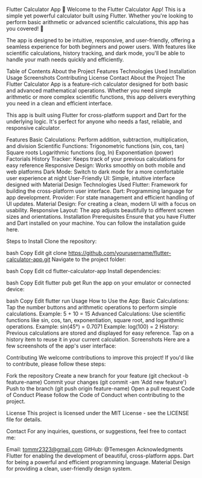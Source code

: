 Flutter Calculator App 🧮
Welcome to the Flutter Calculator App! This is a simple yet powerful calculator built using Flutter. Whether you're looking to perform basic arithmetic or advanced scientific calculations, this app has you covered! 🚀

The app is designed to be intuitive, responsive, and user-friendly, offering a seamless experience for both beginners and power users. With features like scientific calculations, history tracking, and dark mode, you'll be able to handle your math needs quickly and efficiently.

Table of Contents
About the Project
Features
Technologies Used
Installation
Usage
Screenshots
Contributing
License
Contact
About the Project
The Flutter Calculator App is a feature-rich calculator designed for both basic and advanced mathematical operations. Whether you need simple arithmetic or more complex scientific functions, this app delivers everything you need in a clean and efficient interface.

This app is built using Flutter for cross-platform support and Dart for the underlying logic. It's perfect for anyone who needs a fast, reliable, and responsive calculator.

Features
Basic Calculations: Perform addition, subtraction, multiplication, and division
Scientific Functions:
Trigonometric functions (sin, cos, tan)
Square roots
Logarithmic functions (log, ln)
Exponentiation (power)
Factorials
History Tracker: Keeps track of your previous calculations for easy reference
Responsive Design: Works smoothly on both mobile and web platforms
Dark Mode: Switch to dark mode for a more comfortable user experience at night
User-Friendly UI: Simple, intuitive interface designed with Material Design
Technologies Used
Flutter: Framework for building the cross-platform user interface.
Dart: Programming language for app development.
Provider: For state management and efficient handling of UI updates.
Material Design: For creating a clean, modern UI with a focus on usability.
Responsive Layout: The app adjusts beautifully to different screen sizes and orientations.
Installation
Prerequisites
Ensure that you have Flutter and Dart installed on your machine. You can follow the installation guide here.

Steps to Install
Clone the repository:

bash
Copy
Edit
git clone https://github.com/yourusername/flutter-calculator-app.git
Navigate to the project folder:

bash
Copy
Edit
cd flutter-calculator-app
Install dependencies:

bash
Copy
Edit
flutter pub get
Run the app on your emulator or connected device:

bash
Copy
Edit
flutter run
Usage
How to Use the App:
Basic Calculations:
Tap the number buttons and arithmetic operations to perform simple calculations.
Example: 5 + 10 = 15
Advanced Calculations:
Use scientific functions like sin, cos, tan, exponentiation, square root, and logarithmic operations.
Example: sin(45°) = 0.7071
Example: log(100) = 2
History:
Previous calculations are stored and displayed for easy reference.
Tap on a history item to reuse it in your current calculation.
Screenshots
Here are a few screenshots of the app's user interface:


Contributing
We welcome contributions to improve this project! If you'd like to contribute, please follow these steps:

Fork the repository
Create a new branch for your feature (git checkout -b feature-name)
Commit your changes (git commit -am 'Add new feature')
Push to the branch (git push origin feature-name)
Open a pull request
Code of Conduct
Please follow the Code of Conduct when contributing to the project.

License
This project is licensed under the MIT License - see the LICENSE file for details.

Contact
For any inquiries, questions, or suggestions, feel free to contact me:

Email: tommr2323@gmail.com
GitHub: @Temesgen
Acknowledgments
Flutter for enabling the development of beautiful, cross-platform apps.
Dart for being a powerful and efficient programming language.
Material Design for providing a clean, user-friendly design system.
